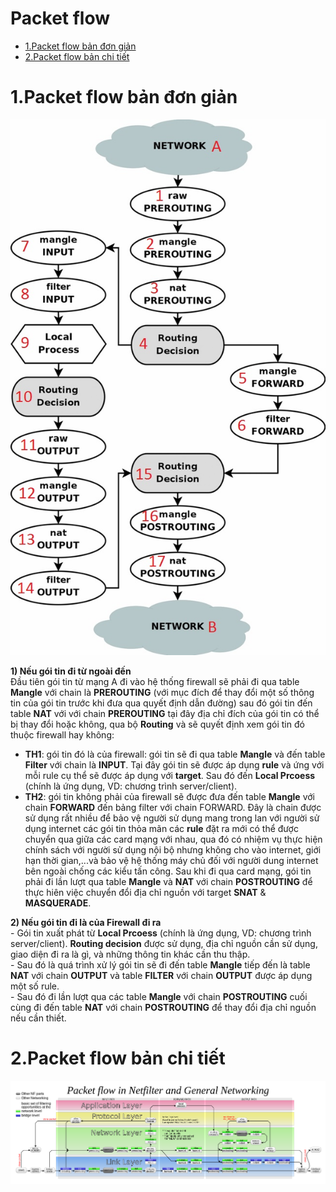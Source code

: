 # Packet flow
- [1.Packet flow bản đơn giản](#1)
- [2.Packet flow bản chi tiết](#2)

<a name="1"></a>
# 1.Packet flow bản đơn giản
<img src="../images/4.png" />

**1) Nếu gói tin đi từ ngoài đến**  
Đầu tiên gói tin từ mạng A đi vào hệ thống firewall sẽ phải đi qua table **Mangle** với chain là **PREROUTING** (với mục đích để thay đổi một số thông tin của gói tin trước khi đưa qua quyết định dẫn đường) sau đó gói tin đến table **NAT** với với chain **PREROUTING** tại đây địa chỉ đích của gói tin có thể bị thay đổi hoặc không, qua bộ **Routing** và sẽ quyết định xem gói tin đó thuộc firewall hay không:  
- **TH1**: gói tin đó là của firewall: gói tin sẽ đi qua table **Mangle** và đến table **Filter** với chain là **INPUT**. Tại đây gói tin sẽ được áp dụng **rule** và ứng với mỗi rule cụ thể sẽ được áp dụng với **target**. Sau đó đến **Local Prcoess** (chính là ứng dụng, VD: chương trình server/client).
- **TH2**: gói tin không phải của firewall sẽ được đưa đến table **Mangle** với chain **FORWARD** đến bảng filter với chain FORWARD. Đây là chain được sử dụng rất nhiều để bảo vệ người sử dụng mang trong lan với người sử dụng internet các gói tin thỏa mãn các **rule** đặt ra mới có thể được chuyển qua giữa các card mạng với nhau, qua đó có nhiệm vụ thực hiện chính sách với người sử dụng nội bộ nhưng không cho vào internet, giới hạn thời gian,...và bảo vệ hệ thống máy chủ đối với người dung internet bên ngoài chống các kiểu tấn công. Sau khi đi qua card mạng, gói tin phải đi lần lượt qua table **Mangle** và **NAT** với chain **POSTROUTING** để thực hiên việc chuyển đổi địa chỉ nguồn với target **SNAT** & **MASQUERADE**.  

**2) Nếu gói tin đi là của Firewall đi ra**  
\- Gói tin xuất phát từ **Local Prcoess** (chính là ứng dụng, VD: chương trình server/client). **Routing decision** được sử dụng, địa chỉ nguồn cần sử dụng, giao diện đi ra là gì, và những thông tin khác cần thu thập.  
\- Sau đó là quá trình xử lý gói tin sẽ đi đến table **Mangle** tiếp đến là table **NAT** với chain **OUTPUT** và table **FILTER** với chain **OUTPUT** được áp dụng một số rule.  
\- Sau đó đi lần lượt qua các table **Mangle** với chain **POSTROUTING** cuối cùng đi đến table **NAT** với chain **POSTROUTING** để thay đổi địa chỉ nguồn nếu cần thiết.  

<a name="2"></a>
# 2.Packet flow bản chi tiết
<img src="../images/5.png" />
















